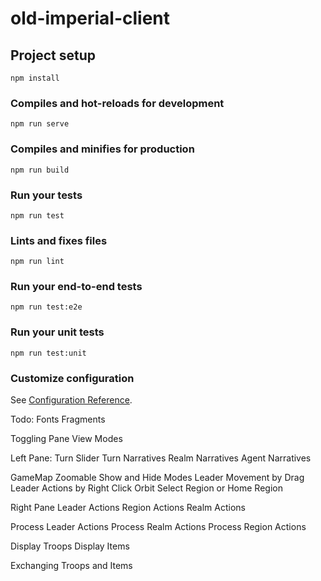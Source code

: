 # old-imperial-client

## Project setup
```
npm install
```

### Compiles and hot-reloads for development
```
npm run serve
```

### Compiles and minifies for production
```
npm run build
```

### Run your tests
```
npm run test
```

### Lints and fixes files
```
npm run lint
```

### Run your end-to-end tests
```
npm run test:e2e
```

### Run your unit tests
```
npm run test:unit
```

### Customize configuration
See [Configuration Reference](https://cli.vuejs.org/config/).


Todo:
Fonts
Fragments

Toggling Pane View Modes

Left Pane:
    Turn Slider
    Turn Narratives
    Realm Narratives
    Agent Narratives
    
GameMap
    Zoomable
    Show and Hide Modes
    Leader Movement by Drag
    Leader Actions by Right Click Orbit
    Select Region or Home Region
    
Right Pane
    Leader Actions
    Region Actions
    Realm Actions
        
Process Leader Actions
Process Realm Actions
Process Region Actions

Display Troops
Display Items

Exchanging Troops and Items        
